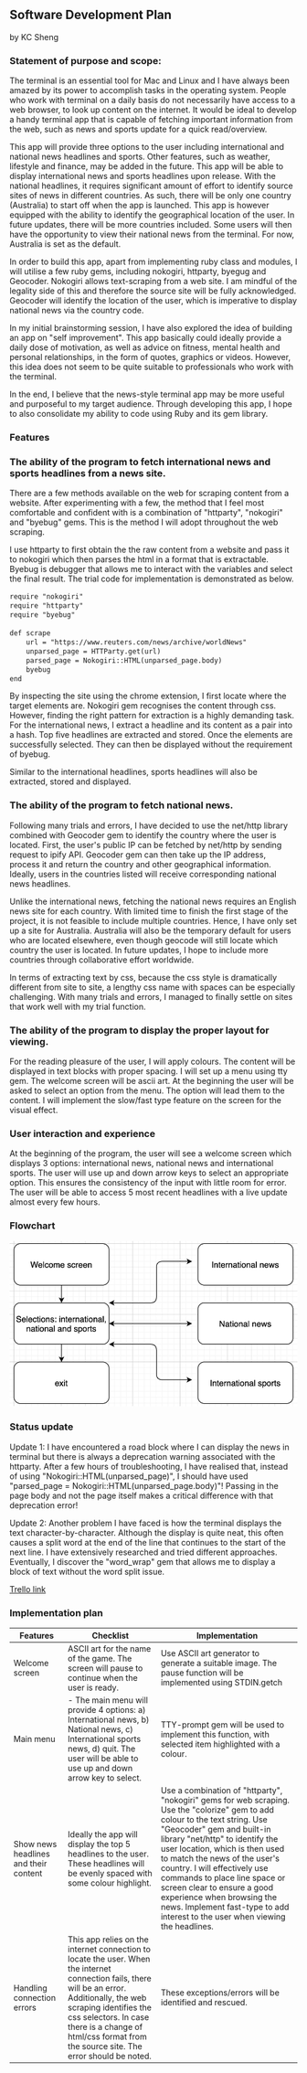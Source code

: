 ## Software Development Plan
by KC Sheng

### Statement of purpose and scope:
The terminal is an essential tool for Mac and Linux and I have always been amazed by its power to accomplish  tasks in the operating system. People who work with terminal on a daily basis do not necessarily have access to a web browser, to look up content on the internet. It would be ideal to develop a handy terminal app that is capable of fetching important information from the web, such as news and sports update for a quick read/overview.

This app will provide three options to the user including international and national news headlines and sports. Other features, such as weather, lifestyle and finance, may be added in the future. This app will be able to display international news and sports headlines upon release. With the national headlines, it requires significant amount of effort to identify source sites of news in different countries. As such, there will be only one country (Australia) to start off when the app is launched. This app is however equipped with the ability to identify the geographical location of the user. In future updates, there will be more countries included. Some users will then have the opportunity to view their national news from the terminal. For now, Australia is set as the default.

In order to build this app, apart from implementing ruby class and modules, I will utilise a few ruby gems, including nokogiri, httparty, byegug and Geocoder. Nokogiri allows text-scraping from a web site. I am mindful of the legality side of this and therefore the source site will be fully acknowledged. Geocoder will identify the location of the user, which is imperative to display national news via the country code.

In my initial brainstorming session, I have also explored the idea of building an app on "self improvement". This app basically could ideally provide a daily dose of motivation, as well as advice on fitness, mental health and personal relationships, in the form of quotes, graphics or videos. However, this idea does not seem to be quite suitable to professionals who work with the terminal.

In the end, I believe that the news-style terminal app may be more useful and purposeful to my target audience. Through developing this app, I hope to also consolidate my ability to code using Ruby and its gem library.

### Features

### The ability of the program to fetch international news and sports headlines from a news site.
There are a few methods available on the web for scraping content from a website. After experimenting with a few, the method that I feel most comfortable and confident with is a combination of "httparty", "nokogiri" and "byebug" gems. This is the method I will adopt throughout the web scraping.

I use httparty to first obtain the the raw content from a website and pass it to nokogiri which then parses the html in a format that is extractable. Byebug is debugger that allows me to interact with the variables and select the final result. The trial code for implementation is demonstrated as below.

```
require "nokogiri"
require "httparty"
require "byebug"

def scrape
    url = "https://www.reuters.com/news/archive/worldNews"
    unparsed_page = HTTParty.get(url)
    parsed_page = Nokogiri::HTML(unparsed_page.body)    
    byebug
end
```

By inspecting the site using the chrome extension, I first locate where the target elements are. Nokogiri gem recognises the content through css. However, finding the right pattern for extraction is a highly demanding task. For the international news, I extract a headline and its content as a pair into a hash. Top five headlines are extracted and stored. Once the elements are successfully selected. They can then be displayed without the requirement of byebug.

Similar to the international headlines, sports headlines will also be extracted, stored and displayed.

### The ability of the program to fetch national news.
Following many trials and errors, I have decided to use the net/http library combined with Geocoder gem to identify the country where the user is located. First, the user's public IP can be fetched by net/http by sending request to ipify API. Geocoder gem can then take up the IP address, process it and return the country and other geographical information. Ideally, users in the countries listed will receive corresponding national news headlines.

Unlike the international news, fetching the national news requires an English news site for each country. With limited time to finish the first stage of the project, it is not feasible to include multiple countries. Hence, I have only set up a site for Australia. Australia will also be the temporary default for users who are located elsewhere, even though geocode will still locate which country the user is located. In future updates, I hope to include more countries through collaborative effort worldwide.

In terms of extracting text by css, because the css style is dramatically different from site to site, a lengthy css name with spaces can be especially challenging. With many trials and errors, I managed to finally settle on sites that work well with my trial function.

### The ability of the program to display the proper layout for viewing.
For the reading pleasure of the user, I will apply colours. The content will be displayed in text blocks with proper spacing. I will set up a menu using tty gem. The welcome screen will be ascii art. At the beginning the user will be asked to select an option from the menu. The option will lead them to the content. I will implement the slow/fast type feature on the screen for the visual effect.

### User interaction and experience
At the beginning of the program, the user will see a welcome screen which displays 3 options: international news, national news and international sports. The user will use up and down arrow keys to select an appropriate option. This ensures the consistency of the input with little room for error. The user will be able to access 5 most recent headlines with a live update almost every few hours.

### Flowchart
![alt text](docs/FlowChart.png)

### Status update
Update 1: I have encountered a road block where I can display the news in terminal but there is always a deprecation warning associated with the httparty. After a few hours of troubleshooting, I have realised that, instead of using "Nokogiri::HTML(unparsed_page)", I should have used "parsed_page = Nokogiri::HTML(unparsed_page.body)"! Passing in the page body and not the page itself makes a critical difference with that deprecation error!

Update 2: Another problem I have faced is how the terminal displays the text character-by-character. Although the display is quite neat, this often causes a split word at the end of the line that continues to the start of the next line. I have extensively researched and tried different approaches. Eventually, I discover the "word_wrap" gem that allows me to display a block of text without the word split issue.  

[Trello link](https://trello.com/b/7UFhq0Hd/news-express-app)
### Implementation plan
Features   |   Checklist   |    Implementation
----------------- | ------------- | --------------
Welcome screen | ASCII art for the name of the game. The screen will pause to continue when the user is ready.  | Use ASCII art generator to generate a suitable image. The pause function will be implemented using STDIN.getch
Main menu | - The main menu will provide 4 options: a) International news, b) National news, c) International sports news, d) quit. The user will be able to use up and down arrow key to select. | TTY-prompt gem will be used to implement this function, with selected item highlighted with a colour.
Show news headlines and their content | Ideally the app will display the top 5 headlines to the user. These headlines will be evenly spaced with some colour highlight. | Use a combination of "httparty", "nokogiri" gems for web scraping. Use the "colorize" gem to add colour to the text string. Use "Geocoder" gem and built-in library "net/http" to identify the user location, which is then used to match the news of the user's country. I will effectively use commands to place line space or screen clear to ensure a good experience when browsing the news. Implement fast-type to add interest to the user when viewing the headlines.
Handling connection errors | This app relies on the internet connection to locate the user. When the internet connection fails, there will be an error. Additionally, the web scraping identifies the css selectors. In case there is a change of html/css format from the source site. The error should be noted. | These exceptions/errors will be identified and rescued.
